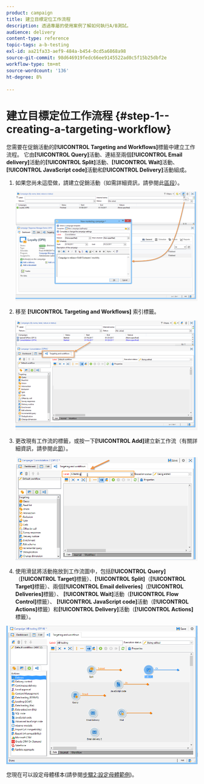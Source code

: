 ```yaml
---
product: campaign
title: 建立目標定位工作流程
description: 透過專屬的使用案例了解如何執行A/B測試。
audience: delivery
content-type: reference
topic-tags: a-b-testing
exl-id: aa21fa33-aef9-484a-b454-0cd5a6868a98
source-git-commit: 98d646919fedc66ee9145522ad0c5f15b25dbf2e
workflow-type: tm+mt
source-wordcount: '136'
ht-degree: 8%

---
```


# 建立目標定位工作流程 {#step-1--creating-a-targeting-workflow}

您需要在促銷活動的&#x200B;**[!UICONTROL Targeting and Workflows]**&#x200B;標籤中建立工作流程。 它由&#x200B;**[!UICONTROL Query]**&#x200B;活動、連結至兩個&#x200B;**[!UICONTROL Email delivery]**&#x200B;活動的&#x200B;**[!UICONTROL Split]**&#x200B;活動、**[!UICONTROL Wait]**&#x200B;活動、**[!UICONTROL JavaScript code]**&#x200B;活動和&#x200B;**[!UICONTROL Delivery]**&#x200B;活動組成。

1. 如果您尚未這麼做，請建立促銷活動（如需詳細資訊，請參閱此[區段](../../campaign/using/setting-up-marketing-campaigns.md#creating-a-campaign)）。

   ![](assets/use_case_abtesting_targetwkfl_001.png)

1. 移至 **[!UICONTROL Targeting and Workflows]** 索引標籤。

   ![](assets/use_case_abtesting_targetwkfl_002.png)

1. 更改現有工作流的標籤，或按一下&#x200B;**[!UICONTROL Add]**&#x200B;建立新工作流（有關詳細資訊，請參閱此[節](../../campaign/using/marketing-campaign-deliveries.md#selecting-the-target-population)）。

   ![](assets/use_case_abtesting_targetwkfl_003.png)

1. 使用滑鼠將活動拖放到工作流圖中，包括&#x200B;**[!UICONTROL Query]**（**[!UICONTROL Target]**&#x200B;標籤）、**[!UICONTROL Split]**（**[!UICONTROL Target]**&#x200B;標籤）、兩個&#x200B;**[!UICONTROL Email deliveries]**（**[!UICONTROL Deliveries]**&#x200B;標籤）、 **[!UICONTROL Wait]**&#x200B;活動（**[!UICONTROL Flow Control]**&#x200B;標籤）、 **[!UICONTROL JavaScript code]**&#x200B;活動（**[!UICONTROL Actions]**&#x200B;標籤）和&#x200B;**[!UICONTROL Delivery]**&#x200B;活動（**[!UICONTROL Actions]**&#x200B;標籤）。

![](assets/use_case_abtesting_targetwkfl_004.png)

您現在可以設定母體樣本(請參閱[步驟2:設定母體範例](../../delivery/using/a-b-testing-uc-population-samples.md))。
